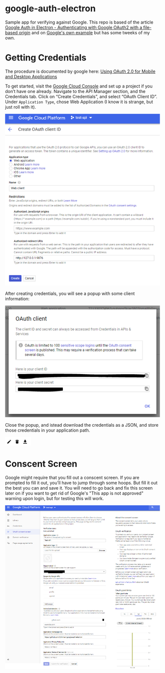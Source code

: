 # google-auth-electron
Sample app for verifying against Google. This repo is based of the article [Google Auth in Electron - Authenticating with Google OAuth2 with a file-based origin](https://blog.ecliptic.io/google-auth-in-electron-a47b773940ae) and on [Google's own example](https://developers.google.com/sheets/api/quickstart/nodejs) but has some tweeks of my own.

# Getting Credentials
The procedure is documented by google here: [Using OAuth 2.0 for Mobile and Desktop Applications](https://developers.google.com/identity/protocols/OAuth2InstalledApp)

To get started, visit the [Google Cloud Console](https://console.cloud.google.com/) and set up a project if you don’t have one already. Navigate to the API Manager section, and the Credentials tab. Click on “Create Credentials”, and select “OAuth Client ID”. Under `Application Type`, chose Web Application (I know it is strange, but just roll with it).

![Credentials Image](img/credentials.png)

After creating credentials, you will see a popup with some client information:

![Oauth Client Image](img/oauth.png)

Close the popup, and istead download the credentials as a JSON, and store those credentials in your application path.

![Download icons](img/download.png)

# Conscent Screen
Google might require that you fill out a conscent screen. If you are prompted to fill it out, you'll have to jump through some hoops. But fill it out the best you can and save it. You will need to go back and fix this screen later on if you want to get rid of Google's "This app is not approved" warning upon login, but for testing this will work.

![Consent Screen](img/consent.png)